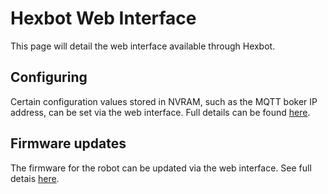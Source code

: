 # Hexbot Web Interface

This page will detail the web interface available through Hexbot.

## Configuring

Certain configuration values stored in NVRAM, such as the MQTT boker IP address, can be set via the web interface. Full details can be found [here](hexbotConfigNVRAM.md).

## Firmware updates

The firmware for the robot can be updated via the web interface. See full detais [here](webOTA.md).
